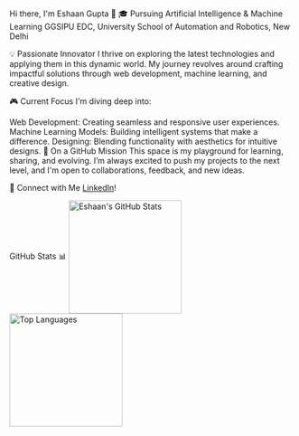 Hi there, I'm Eshaan Gupta 👋
🎓 Pursuing Artificial Intelligence & Machine Learning
GGSIPU EDC, University School of Automation and Robotics, New Delhi

💡 Passionate Innovator
I thrive on exploring the latest technologies and applying them in this dynamic world. My journey revolves around crafting impactful solutions through web development, machine learning, and creative design.

🎮 Current Focus
I'm diving deep into:

Web Development: Creating seamless and responsive user experiences.
Machine Learning Models: Building intelligent systems that make a difference.
Designing: Blending functionality with aesthetics for intuitive designs.
🚀 On a GitHub Mission
This space is my playground for learning, sharing, and evolving. I’m always excited to push my projects to the next level, and I'm open to collaborations, feedback, and new ideas.

🔗 Connect with Me [LinkedIn](https://www.linkedin.com/in/eshaan-gupta-0a97a6247/)!

GitHub Stats 📊
<a href="https://github.com/anuraghazra/github-readme-stats"> <img height=200 align="center" src="https://github-readme-stats.vercel.app/api?username=EshaanGupta1011&show_icons=true&theme=transparent" alt="Eshaan's GitHub Stats" /> </a> <a href="https://github.com/anuraghazra/convoychat"> <img height=200 align="center" src="https://github-readme-stats.vercel.app/api/top-langs/?username=EshaanGupta1011&layout=compact&theme=transparent&langs_count=8" alt="Top Languages" /> </a>
